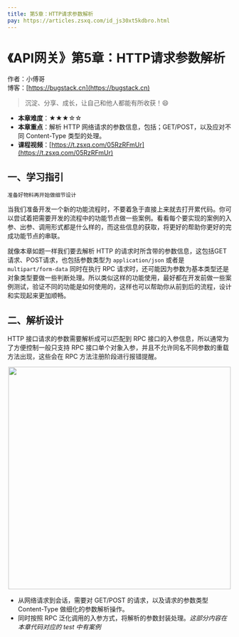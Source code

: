 ```yaml
---
title: 第5章：HTTP请求参数解析
pay: https://articles.zsxq.com/id_js30xt5kdbro.html
---
```


# 《API网关》第5章：HTTP请求参数解析

作者：小傅哥
<br/>博客：[https://bugstack.cn](https://bugstack.cn)

>沉淀、分享、成长，让自己和他人都能有所收获！😄

- **本章难度**：★★★☆☆
- **本章重点**：解析 HTTP 网络请求的参数信息，包括；GET/POST，以及应对不同 Content-Type 类型的处理。
- **课程视频**：[https://t.zsxq.com/05RzRFmUr](https://t.zsxq.com/05RzRFmUr)

## 一、学习指引

`准备好物料再开始做细节设计`

当我们准备开发一个新的功能流程时，不要着急于直接上来就去打开累代码。你可以尝试着把需要开发的流程中的功能节点做一些案例。看看每个要实现的案例的入参、出参、调用形式都是什么样的，而这些信息的获取，将更好的帮助你更好的完成功能节点的串联。

就像本章如题一样我们要去解析 HTTP 的请求时所含带的参数信息，这包括GET请求、POST请求，也包括参数类型为 `application/json` 或者是 `multipart/form-data` 同时在执行 RPC 请求时，还可能因为参数为基本类型还是对象类型要做一些判断处理。所以类似这样的功能使用，最好都在开发前做一些案例测试，验证不同的功能是如何使用的，这样也可以帮助你从前到后的流程，设计和实现起来更加顺畅。

## 二、解析设计

HTTP 接口请求的参数需要解析成可以匹配到 RPC 接口的入参信息，所以通常为了方便控制一般只支持 RPC 接口单个对象入参，并且不允许同名不同参数的重载方法出现，这些会在 RPC 方法注册阶段进行报错提醒。

<div align="center">
    <img src="https://bugstack.cn/images/article/assembly/api-gateway/api-gateway-5-01.png?raw=true" width="500px">
</div>

- 从网络请求到会话，需要对 GET/POST 的请求，以及请求的参数类型 Content-Type 做细化的参数解析操作。
- 同时按照 RPC 泛化调用的入参方式，将解析的参数封装处理。*这部分内容在本章代码对应的 test 中有案例*